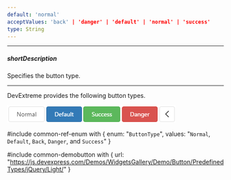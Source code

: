 ```yaml
---
default: 'normal'
acceptValues: 'back' | 'danger' | 'default' | 'normal' | 'success'
type: String
---
```

---
##### shortDescription
Specifies the button type.

---
DevExtreme provides the following button types.

![Button Types](/images/UiWidgets/Button_Types.png) 

#include common-ref-enum with {
    enum: "`ButtonType`",
    values: "`Normal`, `Default`, `Back`, `Danger`, and `Success`"
}

#include common-demobutton with {
    url: "https://js.devexpress.com/Demos/WidgetsGallery/Demo/Button/PredefinedTypes/jQuery/Light/"
}